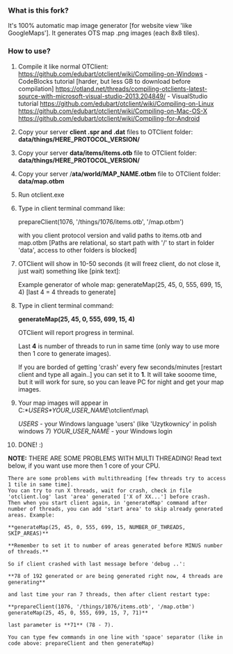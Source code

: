 ### What is this fork?

It's 100% automatic map image generator [for website view 'like GoogleMaps'].
It generates OTS map .png images (each 8x8 tiles).

### How to use?

1. Compile it like normal OTClient:
https://github.com/edubart/otclient/wiki/Compiling-on-Windows  - CodeBlocks tutorial [harder, but less GB to download before compilation]
https://otland.net/threads/compiling-otclients-latest-source-with-microsoft-visual-studio-2013.204849/ - VisualStudio tutorial
https://github.com/edubart/otclient/wiki/Compiling-on-Linux
https://github.com/edubart/otclient/wiki/Compiling-on-Mac-OS-X
https://github.com/edubart/otclient/wiki/Compiling-for-Android

2. Copy your server **client .spr and .dat** files to OTClient folder: **data/things/HERE_PROTOCOL_VERSION/**

3. Copy your server **data/items/items.otb** file to OTClient folder: **data/things/HERE_PROTOCOL_VERSION/**

4. Copy your server /**ata/world/MAP_NAME.otbm** file to OTClient folder: **data/map.otbm**

5. Run otclient.exe

6. Type in client terminal command like:
    
    prepareClient(1076, '/things/1076/items.otb', '/map.otbm')
    
	with you client protocol version and valid paths to items.otb and map.otbm
	[Paths are relational, so start path with '/' to start in folder 'data', access to other folders is blocked]

7. OTClient will show in 10-50 seconds (it will freez client, do not close it, just wait) something like [pink text]:

	Example generator of whole map: generateMap(25, 45, 0, 555, 699, 15, 4) [last 4 = 4 threads to generate]

8. Type in client terminal command:
		
	**generateMap(25, 45, 0, 555, 699, 15, 4)**
		
	OTClient will report progress in terminal.

	Last **4** is number of threads to run in same time (only way to use more then 1 core to generate images).

	If you are borded of getting 'crash' every few seconds/minutes [restart client and type all again..] you can set it to **1**.
	It will take sooome time, but it will work for sure, so you can leave PC for night and get your map images.

9. Your map images will appear in C:\*_USERS_*\*_YOUR_USER_NAME_*\otclient\map\

	_USERS_ - your Windows language 'users' (like 'Uzytkownicy' in polish windows 7)
	_YOUR_USER_NAME_ - your Windows login
	
10. DONE! :)

	
**NOTE:** THERE ARE SOME PROBLEMS WITH MULTI THREADING! Read text below, if you want use more then 1 core of your CPU.

	There are some problems with multithreading [few threads try to access 1 tile in same time].
	You can try to run X threads, wait for crash, check in file 'otclient.log' last 'area' generated ['X of XX...'] before crash.
	Then when you start client again, in 'generateMap' command after number of threads, you can add 'start area' to skip already generated areas. Example:
		
	**generateMap(25, 45, 0, 555, 699, 15, NUMBER_OF_THREADS, SKIP_AREAS)**
		
	**Remember to set it to number of areas generated before MINUS number of threads.**

	So if client crashed with last message before 'debug ..':
		
	**78 of 192 generated or are being generated right now, 4 threads are generating**
		
	and last time your ran 7 threads, then after client restart type:
		
	**prepareClient(1076, '/things/1076/items.otb', '/map.otbm') generateMap(25, 45, 0, 555, 699, 15, 7, 71)**
		
	last parameter is **71** (78 - 7).
	
	You can type few commands in one line with 'space' separator (like in code above: prepareClient and then generateMap)
